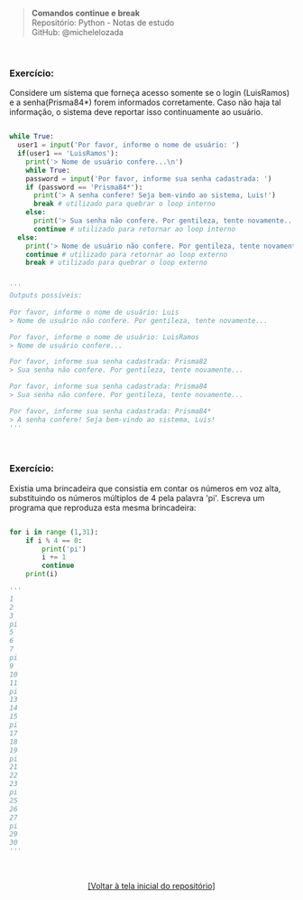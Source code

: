 > **Comandos continue e break**  
> Repositório: Python - Notas de estudo     
> GitHub: @michelelozada
&nbsp;
     
&nbsp;  

### Exercício:
Considere um sistema que forneça acesso somente se o login (LuisRamos) e a senha(Prisma84*) forem informados corretamente.
Caso não haja tal informação, o sistema deve reportar isso continuamente ao usuário.  

```py

while True:
  user1 = input('Por favor, informe o nome de usuário: ')
  if(user1 == 'LuisRamos'):
    print('> Nome de usuário confere...\n')
    while True:
    password = input('Por favor, informe sua senha cadastrada: ')
    if (password == 'Prisma84*'):
      print('> A senha confere! Seja bem-vindo ao sistema, Luis!')
      break # utilizado para quebrar o loop interno
    else:
      print('> Sua senha não confere. Por gentileza, tente novamente...\n')
      continue # utilizado para retornar ao loop interno
  else:
    print('> Nome de usuário não confere. Por gentileza, tente novamente...\n')
    continue # utilizado para retornar ao loop externo
    break # utilizado para quebrar o loop externo


''' 
Outputs possíveis:
 
Por favor, informe o nome de usuário: Luis
> Nome de usuário não confere. Por gentileza, tente novamente...

Por favor, informe o nome de usuário: LuisRamos
> Nome de usuário confere...

Por favor, informe sua senha cadastrada: Prisma82
> Sua senha não confere. Por gentileza, tente novamente...

Por favor, informe sua senha cadastrada: Prisma84
> Sua senha não confere. Por gentileza, tente novamente...

Por favor, informe sua senha cadastrada: Prisma84*
> A senha confere! Seja bem-vindo ao sistema, Luis!
'''
```

&nbsp; 

### Exercício:
Existia uma brincadeira que consistia em contar os números em voz alta, substituindo os números múltiplos de 4 pela 
palavra 'pi'. Escreva um programa que reproduza esta mesma brincadeira:  
```py 

for i in range (1,31):
	if i % 4 == 0:
		print('pi')
		i += 1
		continue
	print(i)

'''
1
2
3
pi
5
6
7
pi
9
10
11
pi
13
14
15
pi
17
18
19
pi
21
22
23
pi
25
26
27
pi
29
30
'''
```

&nbsp;

<div align="center">
<a href="https://github.com/michelelozada/Python-Study-Notes">[Voltar à tela inicial do repositório]</a>
</div>
